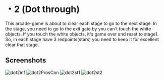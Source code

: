 # ・2 (Dot through)
This arcade-game is about to clear each stage to go to the next stage. In the stage, you need to go to the exit gate by you can't touch the white objects. If you touch the white objects, it's game over and reset to stage1. So, in each stage have 3 redpoints(stars) you need to keep it for excellent clear that stage.
## Screenshots
![dot2inf](https://user-images.githubusercontent.com/32285642/54703038-a6e2aa80-4b6a-11e9-98be-22305f3c1698.PNG)
![dot2ProsCon](https://user-images.githubusercontent.com/32285642/54703051-ab0ec800-4b6a-11e9-97ea-a2070ff4a5fd.PNG)
![dot2st1](https://user-images.githubusercontent.com/32285642/54703046-a8ac6e00-4b6a-11e9-9a89-28898fc8ab18.PNG)
![dot2st2](https://user-images.githubusercontent.com/32285642/54703104-c11c8880-4b6a-11e9-861e-2a81297e2b06.PNG)
